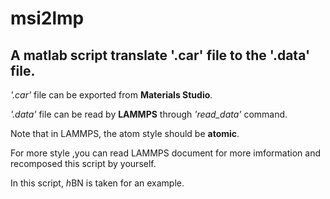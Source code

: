 # msi2lmp
A matlab script translate '.car' file to the '.data' file.
---
*'.car'* file can be exported from **Materials Studio**.

*'.data'* file can be read by **LAMMPS** through *'read_data'* command.

Note that in LAMMPS, the atom style should be **atomic**.

For more style ,you can read LAMMPS document for more imformation and recomposed this script by yourself.

In this script, *h*BN is taken for an example.
